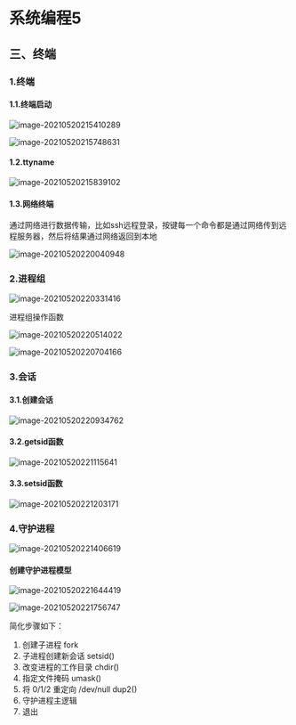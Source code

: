 # 系统编程5

## 三、终端

### 1.终端

#### 1.1.终端启动

![image-20210520215410289](系统编程5.assets/image-20210520215410289.png)

![image-20210520215748631](系统编程5.assets/image-20210520215748631.png)

#### 1.2.ttyname

![image-20210520215839102](系统编程5.assets/image-20210520215839102.png)



#### 1.3.网络终端

通过网络进行数据传输，比如ssh远程登录，按键每一个命令都是通过网络传到远程服务器，然后将结果通过网络返回到本地

![image-20210520220040948](系统编程5.assets/image-20210520220040948.png)

### 2.进程组

![image-20210520220331416](系统编程5.assets/image-20210520220331416.png)

进程组操作函数

![image-20210520220514022](系统编程5.assets/image-20210520220514022.png)

![image-20210520220704166](系统编程5.assets/image-20210520220704166.png)

### 3.会话

#### 3.1.创建会话

![image-20210520220934762](系统编程5.assets/image-20210520220934762.png)

#### 3.2.getsid函数

![image-20210520221115641](系统编程5.assets/image-20210520221115641.png)



#### 3.3.setsid函数

![image-20210520221203171](系统编程5.assets/image-20210520221203171.png)



### 4.守护进程

![image-20210520221406619](系统编程5.assets/image-20210520221406619.png)

#### 创建守护进程模型

![image-20210520221644419](系统编程5.assets/image-20210520221644419-1621520205975.png)

![image-20210520221756747](系统编程5.assets/image-20210520221756747.png)

简化步骤如下：

1. 创建子进程 fork
2. 子进程创建新会话 setsid()
3. 改变进程的工作目录 chdir()
4. 指定文件掩码 umask()
5. 将 0/1/2 重定向 /dev/null    dup2()
6. 守护进程主逻辑
7. 退出